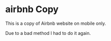 # airbnb Copy

This is a copy of Airbnb website on mobile only.

Due to a bad method I had to do it again.
